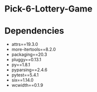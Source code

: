 # Pick-6-Lottery-Game

<h1>Dependencies</h1>
<ul>
  <li>attrs==19.3.0</li>
  <li>more-itertools==8.2.0</li>
  <li>packaging==20.3</li>
  <li>pluggy==0.13.1</li>
  <li>py==1.8.1</li>
  <li>pyparsing==2.4.6</li>
  <li>pytest==5.4.1</li>
  <li>six==1.14.0</li>
  <li>wcwidth==0.1.9</li>
</ul>
